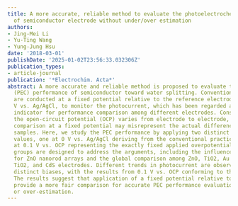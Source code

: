 ```yaml
---
title: A more accurate, reliable method to evaluate the photoelectrochemical performance
  of semiconductor electrode without under/over estimation
authors:
- Jing-Mei Li
- Yu-Ting Wang
- Yung-Jung Hsu
date: '2018-03-01'
publishDate: '2025-01-02T23:56:33.032306Z'
publication_types:
- article-journal
publication: '*Electrochim. Acta*'
abstract: A more accurate and reliable method is proposed to evaluate the photoelectrochemical
  (PEC) performance of semiconductor toward water splitting. Conventionally, I-t measurements
  are conducted at a fixed potential relative to the reference electrode, e.g., 0
  V vs. Ag/AgCl, to monitor the photocurrent, which has been regarded as a direct
  indicator for performance comparison among different electrodes. Considering that
  the open-circuit potential (OCP) varies from electrode to electrode, the photocurrent
  comparison at a fixed potential may misrepresent the actual differences between
  samples. Here, we study the PEC performance by applying two distinct external bias
  values, one at 0 V vs. Ag/AgCl deriving from the conventional practice and the other
  at 0.1 V vs. OCP representing the exactly fixed applied overpotential. Two experimental
  groups are designed to address the arguments, including the influence of heat treatment
  for ZnO nanorod arrays and the global comparison among ZnO, TiO2, Au particle-decorated
  TiO2, and CdS electrodes. Different trends in photocurrent are observed at the two
  distinct biases, with the results from 0.1 V vs. OCP conforming to the general considerations.
  The results suggest that application of a fixed potential relative to the OCP will
  provide a more fair comparison for accurate PEC performance evaluation without under-
  or over-estimation.
---
```


